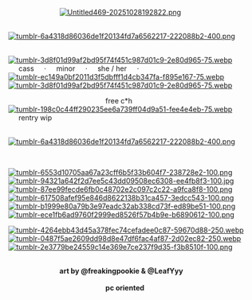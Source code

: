 ⠀⠀⠀⠀⠀⠀⠀⠀⠀⠀[![Untitled469-20251028192822.png](https://i.postimg.cc/TYQ70DK9/Untitled469-20251028192822.png)](https://postimg.cc/fJtfTkjt)

⠀⠀⠀⠀⠀⠀⠀⠀[![tumblr-6a4318d86036de1f20134fd7a6562217-222088b2-400.png](https://i.postimg.cc/5yWFTKFZ/tumblr-6a4318d86036de1f20134fd7a6562217-222088b2-400.png)](https://postimg.cc/JDKnBqxq)

⠀⠀⠀⠀⠀⠀⠀⠀⠀[![tumblr-3d8f01d99af2bd95f74f451c987d01c9-2e80d965-75.webp](https://i.postimg.cc/FsJtFP86/tumblr-3d8f01d99af2bd95f74f451c987d01c9-2e80d965-75.webp)](https://postimg.cc/tYyv2zXd)⠀ ⠀⠀cass⠀⠀·⠀⠀minor⠀⠀·⠀⠀she / her⠀⠀·⠀⠀[![tumblr-ec149a0bf2011d3f5dbfff1d4cb347fa-f895e167-75.webp](https://i.postimg.cc/gJK0DRZL/tumblr-ec149a0bf2011d3f5dbfff1d4cb347fa-f895e167-75.webp)](https://postimg.cc/7GfDP5Xq)⠀ ⠀[![tumblr-3d8f01d99af2bd95f74f451c987d01c9-2e80d965-75.webp](https://i.postimg.cc/FsJtFP86/tumblr-3d8f01d99af2bd95f74f451c987d01c9-2e80d965-75.webp)](https://postimg.cc/tYyv2zXd)

⠀⠀⠀⠀⠀⠀⠀⠀⠀⠀⠀⠀⠀⠀⠀⠀⠀⠀⠀free c*h⠀⠀[![tumblr-198c0c44ff290235ee6a739ff04d9a51-fee4e4eb-75.webp](https://i.postimg.cc/YqMwqNNC/tumblr-198c0c44ff290235ee6a739ff04d9a51-fee4e4eb-75.webp)](https://postimg.cc/BtYzmKwr)⠀⠀rentry wip

⠀⠀⠀⠀⠀⠀⠀⠀[![tumblr-6a4318d86036de1f20134fd7a6562217-222088b2-400.png](https://i.postimg.cc/5yWFTKFZ/tumblr-6a4318d86036de1f20134fd7a6562217-222088b2-400.png)](https://postimg.cc/JDKnBqxq)

⠀⠀⠀⠀⠀⠀


[![tumblr-6553d10705aa67a23cff6b5f33b604f7-238728e2-100.png](https://i.postimg.cc/wvFmBnFf/tumblr-6553d10705aa67a23cff6b5f33b604f7-238728e2-100.png)](https://postimg.cc/TLLw77zg) [![tumblr-94321a642f2d7ee5c43dd09508ec6308-ee4fb8f3-100.jpg](https://i.postimg.cc/zXygJthh/tumblr-94321a642f2d7ee5c43dd09508ec6308-ee4fb8f3-100.jpg)](https://postimg.cc/KRyzf5Jc) [![tumblr-87ee99fecde6fb0c48702e2c097c2c22-a9fca8f8-100.png](https://i.postimg.cc/SKfXZHBH/tumblr-87ee99fecde6fb0c48702e2c097c2c22-a9fca8f8-100.png)](https://postimg.cc/2q38y98x) [![tumblr-617508afef95e846d8622138b31ca457-3edcc543-100.png](https://i.postimg.cc/3w1RjmpF/tumblr-617508afef95e846d8622138b31ca457-3edcc543-100.png)](https://postimg.cc/bGGppGmZ) [![tumblr-b1999e80a79b3e97eadc32ab338cd73f-ed89be51-100.png](https://i.postimg.cc/dVmtvr5p/tumblr-b1999e80a79b3e97eadc32ab338cd73f-ed89be51-100.png)](https://postimg.cc/gxjPHXFH) [![tumblr-ece1fb6ad9760f2999ed8526f57b4b9e-b6890612-100.png](https://i.postimg.cc/8c6NY6Fy/tumblr-ece1fb6ad9760f2999ed8526f57b4b9e-b6890612-100.png)](https://postimg.cc/H8dqcj95)

[![tumblr-4264ebb43d45a378fec74cefadee0c87-59670d88-250.webp](https://i.postimg.cc/PqvHJDyn/tumblr-4264ebb43d45a378fec74cefadee0c87-59670d88-250.webp)](https://postimg.cc/v1ykScC0) [![tumblr-0487f5ae2609dd98d8e47df6fac4af87-2d02ec82-250.webp](https://i.postimg.cc/hvp6p4s0/tumblr-0487f5ae2609dd98d8e47df6fac4af87-2d02ec82-250.webp)](https://postimg.cc/PvvSqjBL) [![tumblr-2e3779be24559c14e369e7ce237f9d35-f3b8510f-100.png](https://i.postimg.cc/L5YL0NBb/tumblr-2e3779be24559c14e369e7ce237f9d35-f3b8510f-100.png)](https://postimg.cc/PvHCCb7W)



⠀⠀⠀⠀⠀⠀⠀⠀⠀⠀⠀⠀⠀⠀⠀⠀⠀⠀⠀⠀⠀⠀⠀⠀⠀⠀⠀⠀⠀⠀⠀⠀⠀⠀⠀⠀⠀⠀⠀⠀⠀⠀⠀⠀⠀⠀⠀⠀⠀⠀⠀⠀⠀⠀⠀⠀⠀⠀⠀**art by @freakingpookie & @LeafYyy**
⠀⠀⠀⠀⠀⠀⠀⠀⠀⠀⠀⠀⠀⠀⠀⠀⠀⠀⠀⠀⠀⠀⠀⠀⠀⠀⠀⠀⠀⠀⠀⠀⠀⠀⠀⠀⠀⠀⠀⠀⠀⠀⠀⠀⠀⠀⠀⠀⠀⠀⠀⠀⠀⠀⠀⠀⠀⠀⠀⠀⠀⠀⠀⠀⠀⠀⠀⠀**pc oriented**
